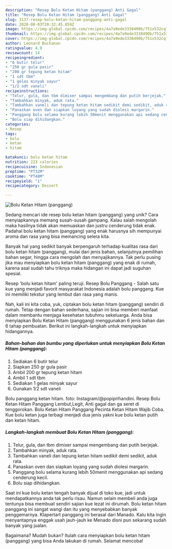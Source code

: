 ```yaml
---
description: "Resep Bolu Ketan Hitam (panggang) Anti Gagal"
title: "Resep Bolu Ketan Hitam (panggang) Anti Gagal"
slug: 3137-resep-bolu-ketan-hitam-panggang-anti-gagal
date: 2020-08-03T20:32:45.859Z
image: https://img-global.cpcdn.com/recipes/4a7a9ede3338490b/751x532cq70/bolu-ketan-hitam-panggang-foto-resep-utama.jpg
thumbnail: https://img-global.cpcdn.com/recipes/4a7a9ede3338490b/751x532cq70/bolu-ketan-hitam-panggang-foto-resep-utama.jpg
cover: https://img-global.cpcdn.com/recipes/4a7a9ede3338490b/751x532cq70/bolu-ketan-hitam-panggang-foto-resep-utama.jpg
author: Leonard Buchanan
ratingvalue: 4.9
reviewcount: 14
recipeingredient:
- "6 butir telur"
- "250 gr gula pasir"
- "200 gr tepung ketan hitam"
- "1 sdt tbm"
- "1 gelas minyak sayur"
- "1/2 sdt vaneli"
recipeinstructions:
- "Telur, gula, dan tbm dimixer sampai mengembang dan putih berjejak."
- "Tambahkan minyak, aduk rata."
- "Tambahkan vaneli dan tepung ketan hitam sedikit demi sedikit, aduk rata."
- "Panaskan oven dan siapkan loyang yang sudah diolesi margarin."
- "Panggang bolu selama kurang lebih 50menit menggunakan api sedang cenderung kecil."
- "Bolu siap dihidangkan."
categories:
- Resep
tags:
- bolu
- ketan
- hitam

katakunci: bolu ketan hitam 
nutrition: 223 calories
recipecuisine: Indonesian
preptime: "PT32M"
cooktime: "PT40M"
recipeyield: "1"
recipecategory: Dessert

---
```



![Bolu Ketan Hitam (panggang)](https://img-global.cpcdn.com/recipes/4a7a9ede3338490b/751x532cq70/bolu-ketan-hitam-panggang-foto-resep-utama.jpg)

Sedang mencari ide resep bolu ketan hitam (panggang) yang unik? Cara menyiapkannya memang susah-susah gampang. Kalau salah mengolah maka hasilnya tidak akan memuaskan dan justru cenderung tidak enak. Padahal bolu ketan hitam (panggang) yang enak harusnya sih mempunyai aroma dan rasa yang bisa memancing selera kita.

Banyak hal yang sedikit banyak berpengaruh terhadap kualitas rasa dari bolu ketan hitam (panggang), mulai dari jenis bahan, selanjutnya pemilihan bahan segar, hingga cara mengolah dan menyajikannya. Tak perlu pusing jika mau menyiapkan bolu ketan hitam (panggang) yang enak di rumah, karena asal sudah tahu triknya maka hidangan ini dapat jadi suguhan spesial.

Resep &#39;bolu ketan hitam&#39; paling teruji. Resep Bolu Panggang - Salah satu kue yang menjadi favorit masyarakat Indonesia adalah bolu panggang. Kue ini memiliki tekstur yang lembut dan rasa yang manis.


Nah, kali ini kita coba, yuk, ciptakan bolu ketan hitam (panggang) sendiri di rumah. Tetap dengan bahan sederhana, sajian ini bisa memberi manfaat dalam membantu menjaga kesehatan tubuhmu sekeluarga. Anda bisa menyiapkan Bolu Ketan Hitam (panggang) menggunakan 6 jenis bahan dan 6 tahap pembuatan. Berikut ini langkah-langkah untuk menyiapkan hidangannya.

<!--inarticleads1-->

##### Bahan-bahan dan bumbu yang diperlukan untuk menyiapkan Bolu Ketan Hitam (panggang):

1. Sediakan 6 butir telur
1. Siapkan 250 gr gula pasir
1. Ambil 200 gr tepung ketan hitam
1. Ambil 1 sdt tbm
1. Sediakan 1 gelas minyak sayur
1. Gunakan 1/2 sdt vaneli


Bolu panggang ketan hitam. foto: Instagram/@popiprihandini. Resep Bolu Ketan Hitam Panggang Lembut,Legit, Anti gagal dan ga seret di tenggorokan. Bolu Ketan Hitam Panggang Pecinta Ketan Hitam Wajib Coba. Kue bolu ketan juga terbagi menjadi dua jenis yakni kue bolu ketan putih dan ketan hitam. 

<!--inarticleads2-->

##### Langkah-langkah membuat Bolu Ketan Hitam (panggang):

1. Telur, gula, dan tbm dimixer sampai mengembang dan putih berjejak.
1. Tambahkan minyak, aduk rata.
1. Tambahkan vaneli dan tepung ketan hitam sedikit demi sedikit, aduk rata.
1. Panaskan oven dan siapkan loyang yang sudah diolesi margarin.
1. Panggang bolu selama kurang lebih 50menit menggunakan api sedang cenderung kecil.
1. Bolu siap dihidangkan.


Saat ini kue bolu ketan tengah banyak dijual di toko kue, jadi untuk mendapatkannya anda tak perlu risau. Namun selain membeli anda juga tentunya bisa membuat sendiri sajian kue lezat ini dirumah. Bolu ketan hitam panggang ini sangat wangi dan itu yang menyebabkan banyak penggemarnya. Klapertart panggang ini berasal dari Manado. Kalu kita ingin menyantapnya enggak usah jauh-jauh ke Menado disni pun sekarang sudah banyak yang jualan. 

Bagaimana? Mudah bukan? Itulah cara menyiapkan bolu ketan hitam (panggang) yang bisa Anda lakukan di rumah. Selamat mencoba!
